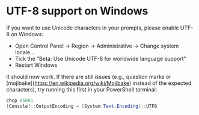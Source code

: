 # UTF-8 support on Windows

If you want to use Unicode characters in your prompts, please enable UTF-8 on
Windows:

* Open Control Panel -> Region -> Administrative -> Change system locale...
* Tick the "Beta: Use Unicode UTF-8 for worldwide language support"
* Restart Windows

It should now work. If there are still issues (e.g., question marks or
[mojibake[(https://en.wikipedia.org/wiki/Mojibake) instead of the expected
characters), try running this first in your PowerShell terminal:

```powershell
chcp 65001
[Console]::OutputEncoding = [System.Text.Encoding]::UTF8
```
